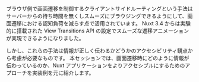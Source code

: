 ブラウザ側で画面遷移を制御するクライアントサイドルーティングという手法はサーバーからの待ち時間を無くしスムーズにブラウジングできるようにして、画面遷移における認知負荷を減らす点で活用されています。
Nuxt 3.4 からは実験的に搭載された View Transitions API の設定でスムーズな遷移アニメーションが実現できるようになりました。

しかし、これらの手法は情報が正しく伝わるかどうかのアクセシビリティ観点から考慮が必要なものです。
本セッションでは、画面遷移時にどのように情報が伝わっているのか、Nuxt アプリケーションをよりアクセシブルにするためのアプローチを実装例を元に紹介します。
